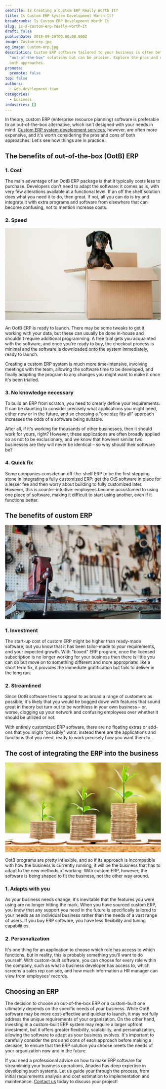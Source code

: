 ```yaml
---
ceoTitle: Is Creating a Custom ERP Really Worth It?
title: Is Custom ERP System Development Worth It?
breadcrumbs: Is Custom ERP Development Worth It
slug: is-a-custom-erp-really-worth-it
draft: false
publishDate: 2018-09-20T00:00:00.000Z
image: Custom-erp.jpg
og_image: Custom-erp.jpg
description: Custom ERP software tailored to your business is often better than
  "out-of-the-box" solutions but can be pricier. Explore the pros and cons of
  both approaches.
promote:
  promote: false
top: false
authors:
  - web-development-team
categories:
  - business
industries: []
---
```

In theory, custom ERP (enterprise resource planning) software is preferable to an out-of-the-box alternative, which isn't designed with your needs in mind. <a href="https://anadea.info/solutions/erp-development" target="_blank">Custom ERP system development services</a>, however, are often more expensive, and it's worth considering the pros and cons of both approaches. Let's see how things are in practice.

## The benefits of out-of-the-box (OotB) ERP

### 1. Cost

The main advantage of an OotB ERP package is that it typically costs less to purchase. Developers don't need to adapt the software: it comes as is, with very few alterations available at a functional level. If an off the shelf solution does what you need it to do, then great. If not, all you can do is try and integrate it with extra programs and software from elsewhere that can become confusing, not to mention increase costs.

### 2. Speed

![Out of the box software](out-of-the-box.jpg)

An OotB ERP is ready to launch. There may be some tweaks to get it working with your data, but these can usually be done in-house and shouldn't require additional programming. A free trial gets you acquainted with the software, and once you're ready to buy, the checkout process is minimal and the software is downloaded onto the system immediately, ready to launch.

Creating a custom ERP system is much more time-intensive, involving meetings with the team, allowing the software time to be developed, and finally adapting the program to any changes you might want to make it once it's been trialled.

### 3. No knowledge necessary

To build an ERP from scratch, you need to crearly define your requirements. It can be daunting to consider precisely what applications you might need, either now or in the future, and so choosing a "one size fits all" approach increases the odds of a software being suitable.

After all, if it's working for thousands of other businesses, then it should work for yours, right? However, these applications are often broadly applied so as not to be exclusionary, and we know that however similar two businesses are they will never be identical – so why should their software be?

### 4. Quick fix

Some companies consider an off-the-shelf ERP to be the first stepping stone in integrating a fully customized ERP: get the OtS software in place for a lesser fee and then worry about building to fully customized later. However, this is counter-intuitive: employees become accustomed to using one piece of software, making it difficult to start using another, even if it functions better.

## The benefits of custom ERP

![Сustomized ERP solutions](Custom-built.jpg)

### 1. Investment

The start-up cost of custom ERP might be higher than ready-made software, but you know that it has been tailor-made to your requirements, and your expected growth. With "boxed" ERP program, once the licensed subscription is no longer working for your business then there is little you can do but move on to something different and more appropriate: like a short term fix, it provides the immediate gratification but fails to deliver in the long run.

### 2. Streamlined

Since OotB software tries to appeal to as broad a range of customers as possible, it's likely that you would be bogged down with features that sound great in theory but turn out to be worthless in your own business – or, worse, clogging up your network and confusing employees over whether it should be utilized or not.

With entirely customized ERP software, there are no floating extras or add-ons that you might "possibly" want: instead there are the applications and functions that you need, ready to work precisely how you want them to.

## The cost of integrating the ERP into the business

![How much does ERP software cost](erp-integration-cost.jpg)

OotB programs are pretty inflexible, and so if its approach is incompatible with how the business is currently running, it will be the business that has to adapt to the new methods of working. With custom ERP, however, the software is being shaped to fit the business, not the other way around.

### 1. Adapts with you

As your business needs change, it's inevitable that the features you were using are no longer hitting the mark. When you have sourced custom ERP, you know that any support you need in the future is specifically tailored to your needs as an individual business rather than the needs of a vast range of users. If you buy ERP software, you have less flexibility and tuning capabilities.

### 2. Personalization

It's one thing for an application to choose which role has access to which functions, but in reality, this is probably something you'll want to do yourself. With custom-built software, you can choose for every role within the company, such as what a business developer has access to, which screens a sales rep can see, and how much information a HR manager can view from employees' records.

## Choosing an ERP

The decision to choose an out-of-the-box ERP or a custom-built one ultimately depends on the specific needs of your business. While OotB software may be more cost-effective and quicker to launch, it may not fully address the unique requirements of your organization. On the other hand, investing in a custom-built ERP system may require a larger upfront investment, but it offers greater flexibility, scalability, and personalization, allowing the software to adapt as your business evolves. It's important to carefully consider the pros and cons of each approach before making a decision, to ensure that the ERP solution you choose meets the needs of your organization now and in the future.

If you need a professional advice on how to make ERP software for streamlining your business operations, Anadea has deep expertise in developing such systems. Let us guide your through the process, from initial requirements analysis and cost estimation to implementation and maintenance. [Contact us](https://anadea.info/contacts) today to discuss your project!
